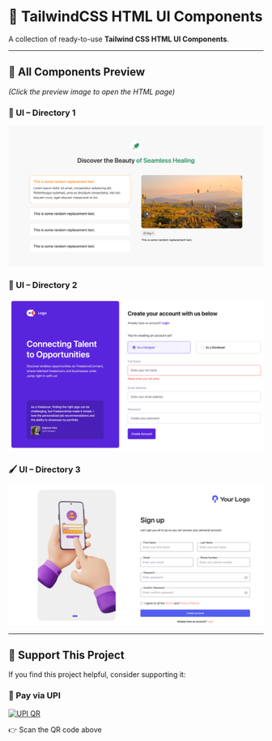 # 🌟 TailwindCSS HTML UI Components

A collection of ready-to-use **Tailwind CSS HTML UI Components**.

---

## 📸 All Components Preview

_(Click the preview image to open the HTML page)_

### 🧭 UI – Directory 1

[![Preview 1](./1/preview.png)](./1/index.html)

### 🎨 UI – Directory 2

[![Preview 2](./2/images/screenshot.png)](./2/index.html)

### 🖌️ UI – Directory 3

[![Preview 3](./3/images/register-preview.png)](./3/index.html)

---

## 💖 Support This Project

If you find this project helpful, consider supporting it:

### 📱 Pay via UPI

<a href="upi://pay?pa=9646367199@cnrb&pn=Support%20TailwindCSS-HTML-UI&cu=INR">
  <img src="https://bhimadev.s3.ap-south-1.amazonaws.com/upi-qr.png?v=2" 
       alt="UPI QR" width="369" />
</a>

👉 Scan the QR code above
